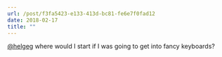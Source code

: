 ```yaml
---
url: /post/f3fa5423-e133-413d-bc81-fe6e7f0fad12
date: 2018-02-17
title: ""
---
```


[@helgeg][1] where would I start if I was going to get into fancy keyboards?



 [1]: https://micro.blog/helgeg